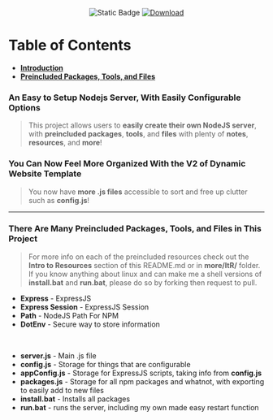 <p align="center">  
  <img src="https://img.shields.io/badge/Latest_Version-1.0.11-884dff?labelColor=2a2a2a" alt="Static Badge"> 
  <a href="https://gvnx.is-a-good.dev/DWT">  
    <img src="https://img.shields.io/badge/Download_Latest_Version-%E2%96%BC-884dff?labelColor=2a2a2a" alt="Download"> 
  </a> 
</p>

# Table of Contents
* [**Introduction**](#intro)
* [**Preincluded Packages, Tools, and Files**](#preincluded)

<span id="intro"></span>

### An Easy to Setup Nodejs Server, With Easily Configurable Options
> This project allows users to **easily create their own NodeJS server**, with **preincluded packages**, **tools**, and **files** with plenty of **notes**, **resources**, and **more**!

### You Can Now Feel More Organized With the V2 of Dynamic Website Template
> You now have **more .js files** accessible to sort and free up clutter such as **config.js**!

---

<span id="preincluded"></span>

### There Are Many Preincluded Packages, Tools, and Files in This Project
> For more info on each of the preincluded resources check out the **Intro to Resources** section of this README.md or in **more/ItR/** folder. If you know anything about linux and can make me a shell versions of **install.bat** and **run.bat**, please do so by forking then request to pull.
* **Express** - ExpressJS
* **Express Session** - ExpressJS Session
* **Path** - NodeJS Path For NPM
* **DotEnv** - Secure way to store information

<br>

* **server.js** - Main .js file
* **config.js** - Storage for things that are configurable
* **appConfig.js** - Storage for ExpressJS scripts, taking info from **config.js**
* **packages.js** - Storage for all npm packages and whatnot, with exporting to easily add to new files
* **install.bat** - Installs all packages 
* **run.bat** - runs the server, including my own made easy restart function